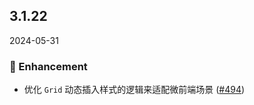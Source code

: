 ## 3.1.22
2024-05-31

### 💎 Enhancement

- 优化 `Grid` 动态插入样式的逻辑来适配微前端场景  ([#494](https://github.com/sheinsight/shineout-next/pull/494))







